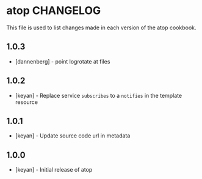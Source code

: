 # atop CHANGELOG

This file is used to list changes made in each version of the atop cookbook.

## 1.0.3
- [dannenberg] - point logrotate at files

## 1.0.2
- [keyan] - Replace service `subscribes` to a `notifies` in the template resource

## 1.0.1
- [keyan] - Update source code url in metadata

## 1.0.0
- [keyan] - Initial release of atop
